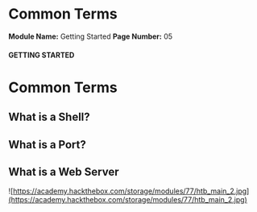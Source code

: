 <!--
 // Platform: Academy
// URL: https://academy.hackthebox.com/module/77/section/724
// Platform Version: V1
// Module ID: 77
// Module Name: Getting Started
// Module Difficulty: Fundamental
// Section ID: 724
// Section Title: Common Terms
// Page Title: Getting Started
// Page Number: 05
-->

# Common Terms

**Module Name:** Getting Started **Page Number:** 05

#### GETTING STARTED

# Common Terms

## What is a Shell?

## What is a Port?

## What is a Web Server

![https://academy.hackthebox.com/storage/modules/77/htb_main_2.jpg](https://academy.hackthebox.com/storage/modules/77/htb_main_2.jpg)

####